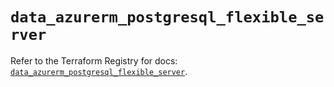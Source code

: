 # `data_azurerm_postgresql_flexible_server`

Refer to the Terraform Registry for docs: [`data_azurerm_postgresql_flexible_server`](https://registry.terraform.io/providers/hashicorp/azurerm/4.21.0/docs/data-sources/postgresql_flexible_server).
